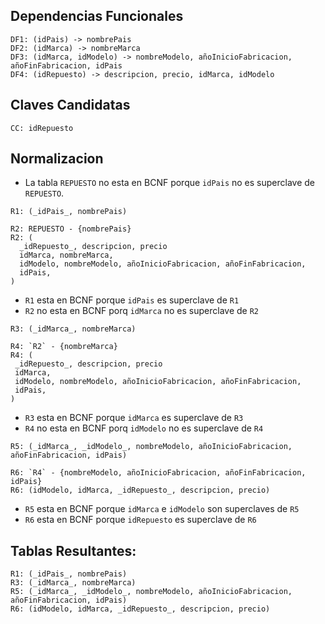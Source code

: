 Dependencias Funcionales
------------------------

```
DF1: (idPais) -> nombrePais
DF2: (idMarca) -> nombreMarca
DF3: (idMarca, idModelo) -> nombreModelo, añoInicioFabricacion, añoFinFabricacion, idPais
DF4: (idRepuesto) -> descripcion, precio, idMarca, idModelo
```

Claves Candidatas
-----------------

```
CC: idRepuesto
```

Normalizacion
-------------

- La tabla `REPUESTO` no esta en BCNF porque `idPais` no es superclave de
`REPUESTO`.

```
R1: (_idPais_, nombrePais)
```
```
R2: REPUESTO - {nombrePais}
R2: (
  _idRepuesto_, descripcion, precio
  idMarca, nombreMarca,
  idModelo, nombreModelo, añoInicioFabricacion, añoFinFabricacion,
  idPais,
)
```

- `R1` esta en BCNF porque `idPais` es superclave de `R1`
- `R2` no esta en BCNF porq `idMarca` no es superclave de `R2`

```
R3: (_idMarca_, nombreMarca)
```
```
R4: `R2` - {nombreMarca}
R4: (
 _idRepuesto_, descripcion, precio
 idMarca,
 idModelo, nombreModelo, añoInicioFabricacion, añoFinFabricacion,
 idPais,
)
```

- `R3` esta en BCNF porque `idMarca` es superclave de `R3`
- `R4` no esta en BCNF porq `idModelo` no es superclave de `R4`

```
R5: (_idMarca_, _idModelo_, nombreModelo, añoInicioFabricacion, añoFinFabricacion, idPais)
```
```
R6: `R4` - {nombreModelo, añoInicioFabricacion, añoFinFabricacion, idPais}
R6: (idModelo, idMarca, _idRepuesto_, descripcion, precio)
```

- `R5` esta en BCNF porque `idMarca` e `idModelo` son superclaves de `R5`
- `R6` esta en BCNF porque `idRepuesto` es superclave de `R6`

Tablas Resultantes:
-------------------

```
R1: (_idPais_, nombrePais)
R3: (_idMarca_, nombreMarca)
R5: (_idMarca_, _idModelo_, nombreModelo, añoInicioFabricacion, añoFinFabricacion, idPais)
R6: (idModelo, idMarca, _idRepuesto_, descripcion, precio)
```
